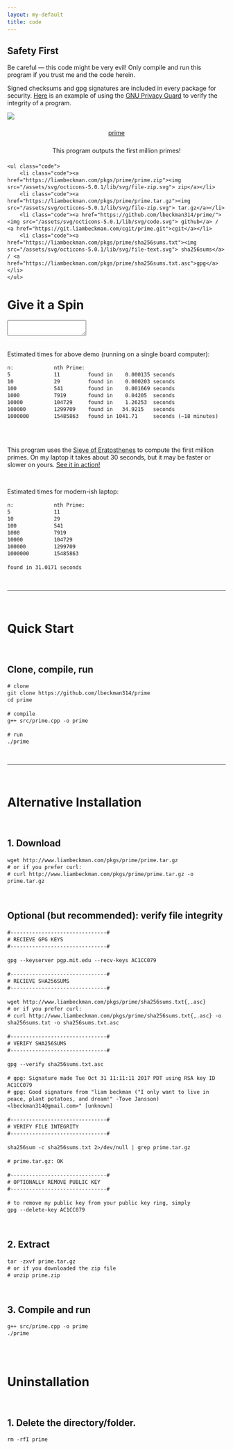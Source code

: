```yaml
---
layout: my-default
title: code
---
```



<div class="safety">
    <h2>Safety First</h2>
    <p>
        Be careful — this code might be very evil! Only compile and run this program if you trust me and the code herein.
    </p>
    <p>
        Signed checksums and gpg signatures are included in every package for security. <a href="/code#security">Here</a> is an example of using the <a href="https://www.gnupg.org/">GNU Privacy Guard</a> to verify the integrity of a program.
    </p>
</div>

<div class="container">


<div class="code-main">
    <a href="https://www.github.com/lbeckman314/prime"><img class="center" src="/assets/png/prime.png"></a>
    <div class="border-code"></div>
    <p style="text-align: center; padding: 1%">
    <a id="title" href="https://www.github.com/lbeckman314/prime">prime</a></p>
    <p style="text-align: center; padding: 1%">This program outputs the first million primes!</p>

    <ul class="code">
        <li class="code"><a href="https://liambeckman.com/pkgs/prime/prime.zip"><img src="/assets/svg/octicons-5.0.1/lib/svg/file-zip.svg"> zip</a></li>
        <li class="code"><a href="https://liambeckman.com/pkgs/prime/prime.tar.gz"><img src="/assets/svg/octicons-5.0.1/lib/svg/file-zip.svg"> tar.gz</a></li>
        <li class="code"><a href="https://github.com/lbeckman314/prime/"><img src="/assets/svg/octicons-5.0.1/lib/svg/code.svg"> github</a> / <a href="https://git.liambeckman.com/cgit/prime.git">cgit</a></li>
        <li class="code"><a href="https://liambeckman.com/pkgs/prime/sha256sums.txt"><img src="/assets/svg/octicons-5.0.1/lib/svg/file-text.svg"> sha256sums</a> / <a href="https://liambeckman.com/pkgs/prime/sha256sums.txt.asc">gpg</a></li>
    </ul>

  </div>


</div>


# Give it a Spin

<div id="terminal">
    <textarea class="terminals"></textarea>
</div>
<script src="/assets/js/demo.js"></script>
<script type="text/javascript">MYLIBRARY.init(["prime 10101"]);</script>

<br />

Estimated times for above demo (running on a single board computer):

```
n:             nth Prime:
5              11         found in    0.000135 seconds
10             29         found in    0.000203 seconds
100            541        found in    0.001669 seconds
1000           7919       found in    0.04205  seconds
10000          104729     found in    1.26253  seconds
100000         1299709    found in   34.9215   seconds
1000000        15485863   found in 1041.71     seconds (~18 minutes)

```

<br />
<br />

This program uses the [Sieve of Eratosthenes](https://en.wikipedia.org/wiki/Sieve_of_Eratosthenes) to compute the first million primes. On my laptop it takes about 30 seconds, but it may be faster or slower on yours. [See it in action!](https://asciinema.org/a/CUqAnP8NgipoPTlQo2apmAErB)

<br />

Estimated times for modern-ish laptop:

```
n:             nth Prime:
5              11
10             29
100            541
1000           7919
10000          104729
100000         1299709
1000000        15485863

found in 31.0171 seconds
```

<br />
<hr />
<br />

# Quick Start

<br />

<h2 class="code">Clone, compile, run</h2>

```shell
# clone
git clone https://github.com/lbeckman314/prime
cd prime

# compile
g++ src/prime.cpp -o prime

# run
./prime
```

<br />
<hr />
<br />

# Alternative Installation

<br />

<h2 class="code">1. Download</h2>

```shell
wget http://www.liambeckman.com/pkgs/prime/prime.tar.gz
# or if you prefer curl:
# curl http://www.liambeckman.com/pkgs/prime/prime.tar.gz -o prime.tar.gz
```

<br />



<h2 class="code">Optional (but recommended): verify file integrity</h2>

```shell
#-------------------------------#
# RECIEVE GPG KEYS
#-------------------------------#

gpg --keyserver pgp.mit.edu --recv-keys AC1CC079

#-------------------------------#
# RECIEVE SHA256SUMS
#-------------------------------#

wget http://www.liambeckman.com/pkgs/prime/sha256sums.txt{,.asc}
# or if you prefer curl:
# curl http://www.liambeckman.com/pkgs/prime/sha256sums.txt{,.asc} -o sha256sums.txt -o sha256sums.txt.asc

#-------------------------------#
# VERIFY SHA256SUMS
#-------------------------------#

gpg --verify sha256sums.txt.asc

# gpg: Signature made Tue Oct 31 11:11:11 2017 PDT using RSA key ID AC1CC079
# gpg: Good signature from "liam beckman ("I only want to live in peace, plant potatoes, and dream!" -Tove Jansson) <lbeckman314@gmail.com>" [unknown]

#-------------------------------#
# VERIFY FILE INTEGRITY
#-------------------------------#

sha256sum -c sha256sums.txt 2>/dev/null | grep prime.tar.gz

# prime.tar.gz: OK

#-------------------------------#
# OPTIONALLY REMOVE PUBLIC KEY
#-------------------------------#

# to remove my public key from your public key ring, simply
gpg --delete-key AC1CC079
```

<br />

<h2 class="code">2. Extract</h2>


```shell
tar -zxvf prime.tar.gz
# or if you downloaded the zip file
# unzip prime.zip
```

<br />

<h2 class="code">3. Compile and run</h2>


```shell
g++ src/prime.cpp -o prime
./prime
```

<br />
<br />

# Uninstallation

<br />

<h2 class="code">1. Delete the directory/folder.</h2>

```shell
rm -rfI prime
```

